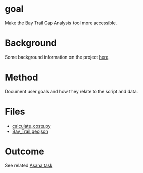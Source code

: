 # goal 

Make the Bay Trail Gap Analysis tool more accessible.

# Background 

Some background information on the project [here](http://www.bcdc.ca.gov/planning/reports/TheSFBayTrailProjectGapAnalysis_Aug2005.pdf).

# Method 

Document user goals and how they relate to the script and data. 

# Files 

- [calculate_costs.py](calculate_costs.py)
- [Bay_Trail.geojson](Bay_Trail.geojson)

# Outcome

See related [Asana task](https://app.asana.com/0/inbox/23428721243787/783298349803110/802348064371863)
